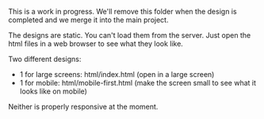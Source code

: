 This is a work in progress. We'll remove this folder when the design is completed and we merge it into the main project.

The designs are static. You can't load them from the server. Just open the html files in a web browser to see what they look like.

Two different designs:
- 1 for large screens: html/index.html (open in a large screen)
- 1 for mobile: html/mobile-first.html (make the screen small to see what it looks like on mobile)

Neither is properly responsive at the moment.